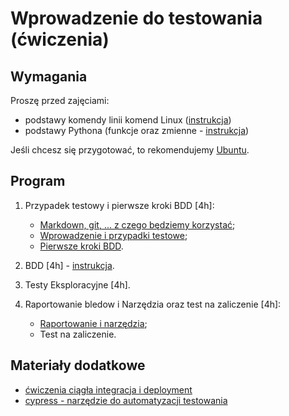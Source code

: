 # Wprowadzenie do testowania (ćwiczenia)

## Wymagania

Proszę przed zajęciami:

- podstawy komendy linii komend Linux ([instrukcja](https://github.com/wojciech11/se_software_build_automation_tools/blob/master/00_intro/README_pl.md))
- podstawy Pythona (funkcje oraz zmienne - [instrukcja](00_podstawy/python.md))

Jeśli chcesz się przygotować, to rekomendujemy [Ubuntu](https://wiki.ubuntu.com/Releases).

## Program

1. Przypadek testowy i pierwsze kroki BDD [4h]:

   - [Markdown, git, ... z czego będziemy korzystać](00_podstawy/);
   - [Wprowadzenie i przypadki testowe](01_przypadek_testowy);
   - [Pierwsze kroki BDD](https://github.com/wojciech11/se_bdd_basics).

2. BDD [4h] - [instrukcja](https://github.com/wojciech11/se_bdd_basics).

3. Testy Eksploracyjne [4h].

4. Raportowanie bledow i Narzędzia oraz test na zaliczenie [4h]:

   - [Raportowanie i narzędzia](https:////github.com/wojciech11/se_bug_raporting_and_issue_tracking_tools);
   - Test na zaliczenie.

## Materiały dodatkowe

- [ćwiczenia ciągła integracja i deployment](https://github.com/wojciech11/se_continuous_delivery_and_deployment)
- [cypress - narzędzie do automatyzacji testowania](https://www.cypress.io/)
